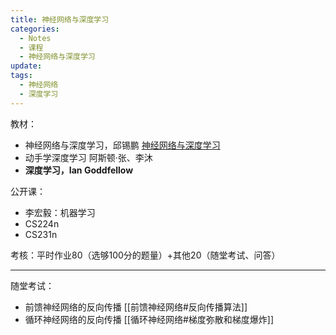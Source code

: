 ```yaml
---
title: 神经网络与深度学习
categories:
  - Notes
  - 课程
  - 神经网络与深度学习
update: 
tags:
  - 神经网络
  - 深度学习
---
```

<u></u>教材：
- 神经网络与深度学习，邱锡鹏 [神经网络与深度学习](https://nndl.github.io/)
- 动手学深度学习 阿斯顿·张、李沐
- **深度学习，Ian Goddfellow**

公开课：
- 李宏毅：机器学习
- CS224n
- CS231n

考核：平时作业80（选够100分的题量）+其他20（随堂考试、问答）

---

随堂考试：
- 前馈神经网络的反向传播 [[前馈神经网络#反向传播算法]]
- 循环神经网络的反向传播 [[循环神经网络#梯度弥散和梯度爆炸]]


